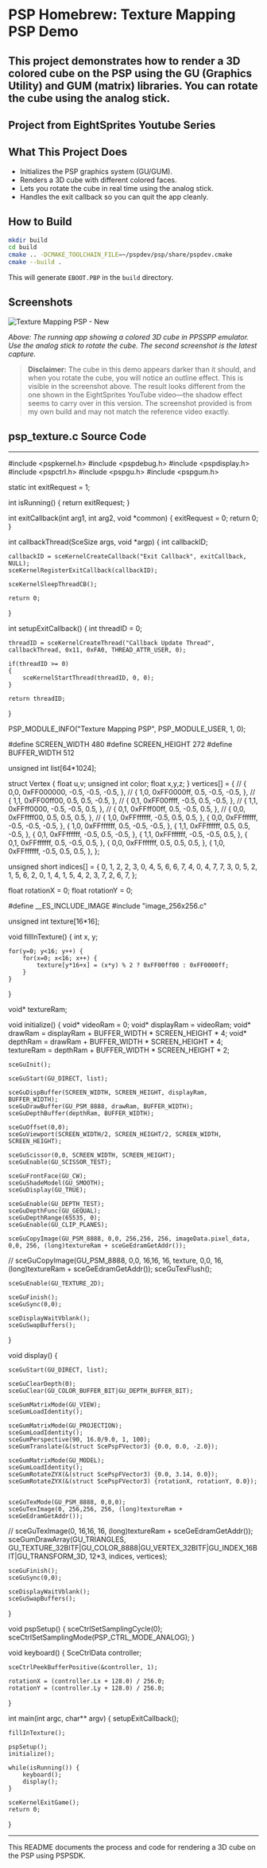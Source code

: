 
# PSP Homebrew: Texture Mapping PSP Demo

This project demonstrates how to render a 3D colored cube on the PSP using the GU (Graphics Utility) and GUM (matrix) libraries. You can rotate the cube using the analog stick.
---
Project from EightSprites Youtube Series
---

## What This Project Does
- Initializes the PSP graphics system (GU/GUM).
- Renders a 3D cube with different colored faces.
- Lets you rotate the cube in real time using the analog stick.
- Handles the exit callback so you can quit the app cleanly.

## How to Build
```bash
mkdir build
cd build
cmake .. -DCMAKE_TOOLCHAIN_FILE=~/pspdev/psp/share/pspdev.cmake
cmake --build .
```
This will generate `EBOOT.PBP` in the `build` directory.

## Screenshots

![Texture Mapping PSP - New](images/Screenshot_20250915_190149.png)

_Above: The running app showing a colored 3D cube in PPSSPP emulator. Use the analog stick to rotate the cube. The second screenshot is the latest capture._

> **Disclaimer:**
> The cube in this demo appears darker than it should, and when you rotate the cube, you will notice an outline effect. This is visible in the screenshot above. The result looks different from the one shown in the EightSprites YouTube video—the shadow effect seems to carry over in this version. The screenshot provided is from my own build and may not match the reference video exactly.

## psp_texture.c Source Code
---
#include <pspkernel.h>
#include <pspdebug.h>
#include <pspdisplay.h>
#include <pspctrl.h>
#include <pspgu.h>
#include <pspgum.h>

static int exitRequest  = 1;

int isRunning()
{
	return exitRequest;
}

int exitCallback(int arg1, int arg2, void *common) 
{ 
	exitRequest = 0; 
	return 0; 
} 

int callbackThread(SceSize args, void *argp) 
{ 
	int callbackID; 

	callbackID = sceKernelCreateCallback("Exit Callback", exitCallback, NULL); 
	sceKernelRegisterExitCallback(callbackID); 

	sceKernelSleepThreadCB(); 

	return 0; 
} 

int setupExitCallback() 
{ 
	int threadID = 0; 

	threadID = sceKernelCreateThread("Callback Update Thread", callbackThread, 0x11, 0xFA0, THREAD_ATTR_USER, 0); 
	 
	if(threadID >= 0) 
	{ 
		sceKernelStartThread(threadID, 0, 0); 
	} 

	return threadID; 
}

PSP_MODULE_INFO("Texture Mapping PSP", PSP_MODULE_USER, 1, 0);

#define SCREEN_WIDTH 480
#define SCREEN_HEIGHT 272
#define BUFFER_WIDTH 512

unsigned int list[64*1024];

struct Vertex {
    float u,v;
    unsigned int color;
    float x,y,z;
} vertices[] = {
//    { 0,0, 0xFF000000, -0.5, -0.5, -0.5, },
//    { 1,0, 0xFF0000ff,  0.5, -0.5, -0.5, },
//    { 1,1, 0xFF00ff00,  0.5,  0.5, -0.5, },
//    { 0,1, 0xFF00ffff, -0.5,  0.5, -0.5, },
//    { 1,1, 0xFFff0000, -0.5, -0.5,  0.5, },
//    { 0,1, 0xFFff00ff,  0.5, -0.5,  0.5, },
//    { 0,0, 0xFFffff00,  0.5,  0.5,  0.5, },
//    { 1,0, 0xFFffffff, -0.5,  0.5,  0.5, },
    { 0,0, 0xFFffffff, -0.5, -0.5, -0.5, },
    { 1,0, 0xFFffffff,  0.5, -0.5, -0.5, },
    { 1,1, 0xFFffffff,  0.5,  0.5, -0.5, },
    { 0,1, 0xFFffffff, -0.5,  0.5, -0.5, },
    { 1,1, 0xFFffffff, -0.5, -0.5,  0.5, },
    { 0,1, 0xFFffffff,  0.5, -0.5,  0.5, },
    { 0,0, 0xFFffffff,  0.5,  0.5,  0.5, },
    { 1,0, 0xFFffffff, -0.5,  0.5,  0.5, },
};

unsigned short indices[] = {
    0, 1, 2,   2, 3, 0,
    4, 5, 6,   6, 7, 4,
    0, 4, 7,   7, 3, 0,
    5, 2, 1,   5, 6, 2,
    0, 1, 4,   1, 5, 4,
    2, 3, 7,   2, 6, 7,
};

float rotationX = 0;
float rotationY = 0;

#define __ES_INCLUDE_IMAGE
#include "image_256x256.c"

unsigned int texture[16*16];

void fillInTexture() {
    int x, y;
    
    for(y=0; y<16; y++) {
        for(x=0; x<16; x++) {
            texture[y*16+x] = (x*y) % 2 ? 0xFF00ff00 : 0xFF0000ff;
        }
    }
}

void* textureRam;

void initialize() {
    void* videoRam   = 0;
    void* displayRam = videoRam;
    void* drawRam    = displayRam + BUFFER_WIDTH * SCREEN_HEIGHT * 4;
    void* depthRam   = drawRam + BUFFER_WIDTH * SCREEN_HEIGHT * 4;
    textureRam       = depthRam + BUFFER_WIDTH * SCREEN_HEIGHT * 2;
    
    sceGuInit();
        
    sceGuStart(GU_DIRECT, list);
    
    sceGuDispBuffer(SCREEN_WIDTH, SCREEN_HEIGHT, displayRam, BUFFER_WIDTH);
    sceGuDrawBuffer(GU_PSM_8888, drawRam, BUFFER_WIDTH);
    sceGuDepthBuffer(depthRam, BUFFER_WIDTH);
    
    sceGuOffset(0,0);
    sceGuViewport(SCREEN_WIDTH/2, SCREEN_HEIGHT/2, SCREEN_WIDTH, SCREEN_HEIGHT);
    
    sceGuScissor(0,0, SCREEN_WIDTH, SCREEN_HEIGHT);
    sceGuEnable(GU_SCISSOR_TEST);
    
    sceGuFrontFace(GU_CW);
    sceGuShadeModel(GU_SMOOTH);
    sceGuDisplay(GU_TRUE);
    
    sceGuEnable(GU_DEPTH_TEST);
    sceGuDepthFunc(GU_GEQUAL);
    sceGuDepthRange(65535, 0);
    sceGuEnable(GU_CLIP_PLANES);
    
    sceGuCopyImage(GU_PSM_8888, 0,0, 256,256, 256, imageData.pixel_data, 0,0, 256, (long)textureRam + sceGeEdramGetAddr());
//    sceGuCopyImage(GU_PSM_8888, 0,0, 16,16, 16, texture, 0,0, 16, (long)textureRam + sceGeEdramGetAddr());
    sceGuTexFlush();
    
    sceGuEnable(GU_TEXTURE_2D);
    
    sceGuFinish();
    sceGuSync(0,0);
    
    sceDisplayWaitVblank();
    sceGuSwapBuffers();
}

void display() {

    sceGuStart(GU_DIRECT, list);
    
    sceGuClearDepth(0);
    sceGuClear(GU_COLOR_BUFFER_BIT|GU_DEPTH_BUFFER_BIT);

    sceGumMatrixMode(GU_VIEW);
    sceGumLoadIdentity();
    
    sceGumMatrixMode(GU_PROJECTION);
    sceGumLoadIdentity();
    sceGumPerspective(90, 16.0/9.0, 1, 100);
    sceGumTranslate(&(struct ScePspFVector3) {0.0, 0.0, -2.0});

    sceGumMatrixMode(GU_MODEL);
    sceGumLoadIdentity();    
    sceGumRotateZYX(&(struct ScePspFVector3) {0.0, 3.14, 0.0});
    sceGumRotateZYX(&(struct ScePspFVector3) {rotationX, rotationY, 0.0});
    
    
    sceGuTexMode(GU_PSM_8888, 0,0,0);
    sceGuTexImage(0, 256,256, 256, (long)textureRam + sceGeEdramGetAddr());
//    sceGuTexImage(0, 16,16, 16, (long)textureRam + sceGeEdramGetAddr());
    sceGumDrawArray(GU_TRIANGLES, GU_TEXTURE_32BITF|GU_COLOR_8888|GU_VERTEX_32BITF|GU_INDEX_16BIT|GU_TRANSFORM_3D, 12*3, indices, vertices);
    
    sceGuFinish();
    sceGuSync(0,0);
    
    sceDisplayWaitVblank();
    sceGuSwapBuffers();
}

void pspSetup() {
    sceCtrlSetSamplingCycle(0);
    sceCtrlSetSamplingMode(PSP_CTRL_MODE_ANALOG);
}

void keyboard() {
    SceCtrlData controller;
    
    sceCtrlPeekBufferPositive(&controller, 1);
            
    rotationX = (controller.Lx + 128.0) / 256.0;
    rotationY = (controller.Ly + 128.0) / 256.0;
}

int main(int argc, char** argv)
{
    setupExitCallback();

    fillInTexture();

    pspSetup();
    initialize();

    while(isRunning()) {
        keyboard();
        display();
    }

    sceKernelExitGame();
    return 0;
}

---

This README documents the process and code for rendering a 3D cube on the PSP using PSPSDK.